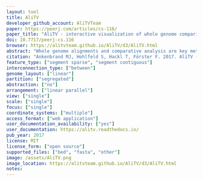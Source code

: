 ```yaml
---
layout: tool
title: AliTV
developer_github_account: AliTVTeam
paper: https://peerj.com/articles/cs-116/
paper_title: "AliTV - interactive visualization of whole genome comparisons"
doi: 10.7717/peerj-cs.116
browser: https://alitvteam.github.io/AliTV/d3/AliTV.html
abstract: "Whole genome alignments and comparative analysis are key methods in the quest of unraveling the dynamics of genome evolution. Interactive visualization and exploration of the generated alignments, annotations, and phylogenetic data are important steps in the interpretation of the initial results. Limitations of existing software inspired us to develop our new tool AliTV, which provides interactive visualization of whole genome alignments. AliTV reads multiple whole genome alignments or automatically generates alignments from the provided data. Optional feature annotations and phylo- genetic information are supported. The user-friendly, web-browser based and highly customizable interface allows rapid exploration and manipulation of the visualized data as well as the export of publication-ready high-quality figures. AliTV is freely available at https://github.com/AliTVTeam/AliTV."
citation: "Ankenbrand MJ, Hohlfeld S, Hackl T, Förster F. 2017. AliTV - interactive visualization of whole genome comparisons. PeerJ Computer Science 3:e116"
feature_type: ["segment sparse", "segment contiguous"]
interconnection_type: ["between"]
genome_layout: ["linear"]
partition: ["segregated"]
abstraction: ["no"]
arrangement: ["linear parallel"]
view: ["single"]
scale: ["single"]
focus: ["single"]
coordinate_systems: ["multiple"]
access_format: ["web application"]
user_documentation_availability: ["yes"]
user_documentation: https://alitv.readthedocs.io/
pub_year: 2017
license: MIT
license_form: ["open source"]
supported_files: ["bed", "fasta", "other"]
image: /assets/AliTV.png
image_location: https://alitvteam.github.io/AliTV/d3/AliTV.html
notes: 
---
```

